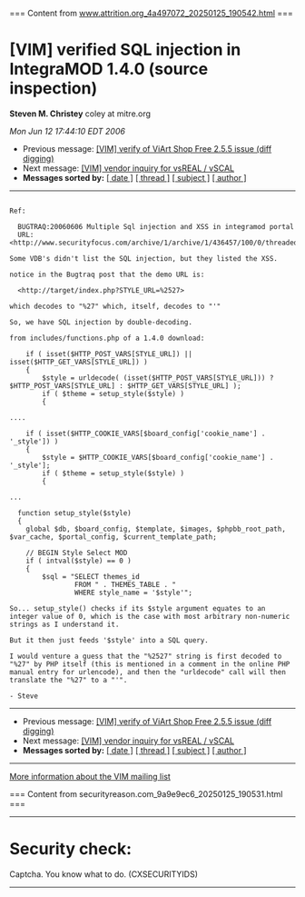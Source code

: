 === Content from www.attrition.org_4a497072_20250125_190542.html ===

# [VIM] verified SQL injection in IntegraMOD 1.4.0 (source inspection)

**Steven M. Christey**
coley at mitre.org

*Mon Jun 12 17:44:10 EDT 2006*

* Previous message: [[VIM] verify of ViArt Shop Free 2.5.5 issue (diff digging)](000846.html)
* Next message: [[VIM] vendor inquiry for vsREAL / vSCAL](000849.html)
* **Messages sorted by:**
  [[ date ]](date.html#847)
  [[ thread ]](thread.html#847)
  [[ subject ]](subject.html#847)
  [[ author ]](author.html#847)

---

```

Ref:

  BUGTRAQ:20060606 Multiple Sql injection and XSS in integramod portal
  URL:<http://www.securityfocus.com/archive/1/archive/1/436457/100/0/threaded>

Some VDB's didn't list the SQL injection, but they listed the XSS.

notice in the Bugtraq post that the demo URL is:

  <http://target/index.php?STYLE_URL=%2527>

which decodes to "%27" which, itself, decodes to "'"

So, we have SQL injection by double-decoding.

from includes/functions.php of a 1.4.0 download:

	if ( isset($HTTP_POST_VARS[STYLE_URL]) || isset($HTTP_GET_VARS[STYLE_URL]) )
	{
		$style = urldecode( (isset($HTTP_POST_VARS[STYLE_URL])) ? $HTTP_POST_VARS[STYLE_URL] : $HTTP_GET_VARS[STYLE_URL] );
		if ( $theme = setup_style($style) )
		{

....

	if ( isset($HTTP_COOKIE_VARS[$board_config['cookie_name'] . '_style']) )
	{
		$style = $HTTP_COOKIE_VARS[$board_config['cookie_name'] . '_style'];
		if ( $theme = setup_style($style) )
		{

...

  function setup_style($style)
  {
  	global $db, $board_config, $template, $images, $phpbb_root_path, $var_cache, $portal_config, $current_template_path;

  	// BEGIN Style Select MOD
  	if ( intval($style) == 0 )
  	{
		$sql = "SELECT themes_id
				FROM " . THEMES_TABLE . "
				WHERE style_name = '$style'";

So... setup_style() checks if its $style argument equates to an
integer value of 0, which is the case with most arbitrary non-numeric
strings as I understand it.

But it then just feeds '$style' into a SQL query.

I would venture a guess that the "%2527" string is first decoded to
"%27" by PHP itself (this is mentioned in a comment in the online PHP
manual entry for urlencode), and then the "urldecode" call will then
translate the "%27" to a "'".

- Steve

```

---

* Previous message: [[VIM] verify of ViArt Shop Free 2.5.5 issue (diff digging)](000846.html)
* Next message: [[VIM] vendor inquiry for vsREAL / vSCAL](000849.html)
* **Messages sorted by:**
  [[ date ]](date.html#847)
  [[ thread ]](thread.html#847)
  [[ subject ]](subject.html#847)
  [[ author ]](author.html#847)

---

[More information about the VIM
mailing list](http://www.attrition.org/mailman/listinfo/vim)



=== Content from securityreason.com_9a9e9ec6_20250125_190531.html ===


---

# Security check:

Captcha. You know what to do. (CXSECURITYIDS)

---


